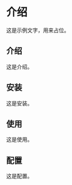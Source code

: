 # 介绍

<NpmBadge package="@vuepress/cli" />

这是示例文字，用来占位。

## 介绍

这是介绍。

## 安装

这是安装。

## 使用

这是使用。

## 配置

这是配置。
